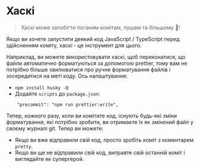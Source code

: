 # Хаскі

> Хаскі може запобігти поганим комітам, пушам та більшому 🐶!

Якщо ви хочете запустити деякий код JavaScript / TypeScript перед здійсненням коміту, хаскі - це інструмент для цього.

Наприклад, ви можете використовувати хаскі, щоб переконатися, що файли автоматично форматуються за допомогою prettier, тому вам не потрібно більше хвилюватися про ручне форматування файлів і зосередитися на меті коду. Ось налаштування:

* `npm install husky -D`
* Додайте `scripts` до `package.json`:

```
    "precommit": "npm run prettier:write",
```

Тепер, кожного разу, коли ви комітите код, існують будь-які зміни форматування, які потрібно зробити, ви отримаєте їх як *змінений* файл у своєму журналі git. Тепер ви можете:

* Якщо ви вже відправили свій код, просто зробіть коміт з коментарем `pretty`.
* Якщо ви ще не відправили свій код, виправте свій останній коміт і виглядайте як супергерой.